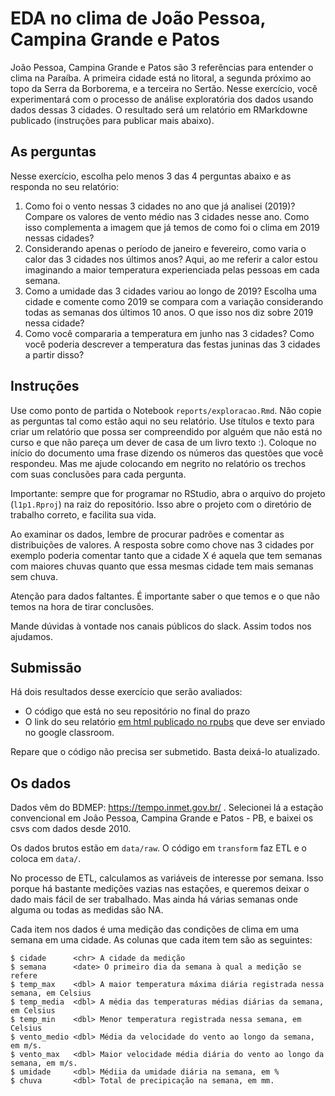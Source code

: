 # EDA no clima de João Pessoa, Campina Grande e Patos

João Pessoa, Campina Grande e Patos são 3 referências para entender o clima na Paraíba. A primeira cidade está no litoral, a segunda próximo ao topo da Serra da Borborema, e a terceira no Sertão. Nesse exercício, você experimentará com o processo de análise exploratória dos dados usando dados dessas 3 cidades. O resultado será um relatório em RMarkdowne publicado (instruções para publicar mais abaixo).

## As perguntas
Nesse exercício, escolha pelo menos 3 das 4 perguntas abaixo e as responda no seu relatório:

1. Como foi o vento nessas 3 cidades no ano que já analisei (2019)? Compare os valores de vento médio nas 3 cidades nesse ano. Como isso complementa a imagem que já temos de como foi o clima em 2019 nessas cidades?
1. Considerando apenas o período de janeiro e fevereiro, como varia o calor das 3 cidades nos últimos anos? Aqui, ao me referir a calor estou imaginando a maior temperatura experienciada pelas pessoas em cada semana.
1. Como a umidade das 3 cidades variou ao longo de 2019? Escolha uma cidade e comente como 2019 se compara com a variação considerando todas as semanas dos últimos 10 anos. O que isso nos diz sobre 2019 nessa cidade?
1. Como você compararia a temperatura em junho nas 3 cidades? Como você poderia descrever a temperatura das festas juninas das 3 cidades a partir disso?


## Instruções 

Use como ponto de partida o Notebook `reports/exploracao.Rmd`. Não copie as perguntas tal como estão aqui no seu relatório. Use títulos e texto para criar um relatório que possa ser compreendido por alguém que não está no curso e que não pareça um dever de casa de um livro texto :). Coloque no início do documento uma frase dizendo os números das questões que você respondeu. Mas me ajude colocando em negrito no relatório os trechos com suas conclusões para cada pergunta.

Importante: sempre que for programar no RStudio, abra o arquivo do projeto (`l1p1.Rproj`) na raiz do repositório. Isso abre o projeto com o diretório de trabalho correto, e facilita sua vida.

Ao examinar os dados, lembre de procurar padrões e comentar as distribuições de valores. A resposta sobre como chove nas 3 cidades por exemplo poderia comentar tanto que a cidade X é aquela que tem semanas com maiores chuvas quanto que essa mesmas cidade tem mais semanas sem chuva. 

Atenção para dados faltantes. É importante saber o que temos e o que não temos na hora de tirar conclusões.

Mande dúvidas à vontade nos canais públicos do slack. Assim todos nos ajudamos.


## Submissão

Há dois resultados desse exercício que serão avaliados:

* O código que está no seu repositório no final do prazo
* O link do seu relatório [em html publicado no rpubs](https://rpubs.com/about/getting-started) que deve ser enviado no google classroom.

Repare que o código não precisa ser submetido. Basta deixá-lo atualizado. 

## Os dados

Dados vêm do BDMEP: https://tempo.inmet.gov.br/ . Selecionei lá a estação convencional em João Pessoa, Campina Grande e Patos - PB, e baixei os csvs com dados desde 2010. 

Os dados brutos estão em `data/raw`. O código em `transform` faz ETL e o coloca em `data/`.

No processo de ETL, calculamos as variáveis de interesse por semana. Isso porque há bastante medições vazias nas estações, e queremos deixar o dado mais fácil de ser trabalhado. Mas ainda há várias semanas onde alguma ou todas as medidas são NA.

Cada item nos dados é uma medição das condições de clima em uma semana em uma cidade. As colunas que cada item tem são as seguintes:

```
$ cidade      <chr> A cidade da medição
$ semana      <date> O primeiro dia da semana à qual a medição se refere
$ temp_max    <dbl> A maior temperatura máxima diária registrada nessa semana, em Celsius
$ temp_media  <dbl> A média das temperaturas médias diárias da semana, em Celsius
$ temp_min    <dbl> Menor temperatura registrada nessa semana, em Celsius
$ vento_medio <dbl> Média da velocidade do vento ao longo da semana, em m/s.
$ vento_max   <dbl> Maior velocidade média diária do vento ao longo da semana, em m/s.
$ umidade     <dbl> Médiia da umidade diária na semana, em %
$ chuva       <dbl> Total de precipicação na semana, em mm.
```